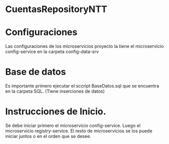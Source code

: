 # CuentasRepositoryNTT
# Configuraciones
Las configuraciones de los microservicios proyecto la tiene el microservicio config-service en la carpeta config-data-srv
# Base de datos
Es importante primero ejecutar el sccript BaseDatos.sql que se encuentra en la carpeta SQL. (Tiene inserciones de datos)
# Instrucciones de Inicio.
Se debe iniciar primero el microservicio config-service.
Luego el microservicio registry-service.
El resto de microservicios se los puede iniciar juntos o en el orden que se desee.


